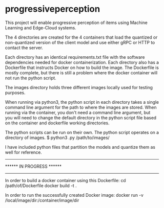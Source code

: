 # progressiveperception
This project will enable progressive perception of items using Machine Learning and Edge-Cloud systems.

The 4 directories are created for the 4 containers that load the quantized or non-quantized version of the client model and use either gRPC or HTTP to contact the server.

Each directory has an identical requirements.txt file with the software dependencies needed for docker containerization.
Each directory also has a Dockerfile that instructs Docker on how to build the image. The Dockerfile is mostly complete, but there is still a problem where the docker container will not run the python script.

The images directory holds three different images locally used for testing purposes.

When running via python3, the python script in each directory takes a single command line argument for the path to where the images are stored. When running via the container, you don't need a command line argument, but you will need to change the default directory in the python script file based on the container and dockerfile working directories.

The python scripts can be run on their own. The python script operates on a directory of images. 
    $ python3 <name-of-script>.py /path/to/images/
    
I have included python files that partition the models and quantize them as well for reference.
    
*************************
****** IN PROGRESS ******
*************************
    
In order to build a docker container using this Dockerfile:
    cd /path/of/Dockerfile
    docker build -t <name-of-image> .

In order to run the successfully created Docker image:
    docker run -v /local/image/dir:/container/image/dir <name-of-image>
